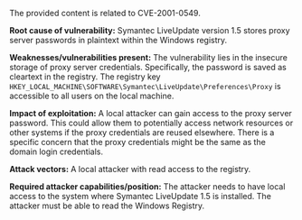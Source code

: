 The provided content is related to CVE-2001-0549.

**Root cause of vulnerability:**
Symantec LiveUpdate version 1.5 stores proxy server passwords in plaintext within the Windows registry.

**Weaknesses/vulnerabilities present:**
The vulnerability lies in the insecure storage of proxy server credentials. Specifically, the password is saved as cleartext in the registry. The registry key `HKEY_LOCAL_MACHINE\SOFTWARE\Symantec\LiveUpdate\Preferences\Proxy` is accessible to all users on the local machine.

**Impact of exploitation:**
A local attacker can gain access to the proxy server password. This could allow them to potentially access network resources or other systems if the proxy credentials are reused elsewhere. There is a specific concern that the proxy credentials might be the same as the domain login credentials.

**Attack vectors:**
A local attacker with read access to the registry.

**Required attacker capabilities/position:**
The attacker needs to have local access to the system where Symantec LiveUpdate 1.5 is installed. The attacker must be able to read the Windows Registry.